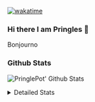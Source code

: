 [![wakatime](https://wakatime.com/badge/user/abd317df-612e-44b4-8787-15db7b574b2f.svg)](https://wakatime.com/@abd317df-612e-44b4-8787-15db7b574b2f)
### Hi there I am Pringles 👋

Bonjourno

### Github Stats
![PringlePot' Github Stats](https://github-readme-stats.vercel.app/api?username=PringlePot&show_icons=true&theme=dark&count_private=true)

<details>
  <summary>Detailed Stats</summary>
    
<!--START_SECTION:waka-->
![Profile Views](http://img.shields.io/badge/Profile%20Views-7-blue)

![Lines of code](https://img.shields.io/badge/From%20Hello%20World%20I%27ve%20Written-110%20Thousand%20lines%20of%20code-blue)

**🐱 My GitHub Data** 

> 🏆 175 Contributions in the Year 2022
 > 
> 📦 90.7 kB Used in GitHub's Storage 
 > 
> 💼 Opted to Hire
 > 
> 📜 10 Public Repositories 
 > 
> 🔑 11 Private Repositories  
 > 
**I'm an Early 🐤** 

```text
🌞 Morning    149 commits    ████░░░░░░░░░░░░░░░░░░░░░   18.49% 
🌆 Daytime    322 commits    ██████████░░░░░░░░░░░░░░░   39.95% 
🌃 Evening    335 commits    ██████████░░░░░░░░░░░░░░░   41.56% 
🌙 Night      0 commits      ░░░░░░░░░░░░░░░░░░░░░░░░░   0.0%

```
📅 **I'm Most Productive on Sunday** 

```text
Monday       167 commits    █████░░░░░░░░░░░░░░░░░░░░   20.72% 
Tuesday      72 commits     ██░░░░░░░░░░░░░░░░░░░░░░░   8.93% 
Wednesday    87 commits     ██░░░░░░░░░░░░░░░░░░░░░░░   10.79% 
Thursday     103 commits    ███░░░░░░░░░░░░░░░░░░░░░░   12.78% 
Friday       60 commits     █░░░░░░░░░░░░░░░░░░░░░░░░   7.44% 
Saturday     141 commits    ████░░░░░░░░░░░░░░░░░░░░░   17.49% 
Sunday       176 commits    █████░░░░░░░░░░░░░░░░░░░░   21.84%

```


📊 **This Week I Spent My Time On** 

```text
⌚︎ Time Zone: Europe/Amsterdam

💬 Programming Languages: 
TypeScript               9 hrs 34 mins       ████████████░░░░░░░░░░░░░   48.79% 
Go                       7 hrs 32 mins       █████████░░░░░░░░░░░░░░░░   38.42% 
CSS                      1 hr 31 mins        ██░░░░░░░░░░░░░░░░░░░░░░░   7.81% 
HTML                     37 mins             ░░░░░░░░░░░░░░░░░░░░░░░░░   3.19% 
Text                     14 mins             ░░░░░░░░░░░░░░░░░░░░░░░░░   1.19%

🔥 Editors: 
WebStorm                 10 hrs 23 mins      █████████████░░░░░░░░░░░░   52.93% 
GoLand                   9 hrs 4 mins        ███████████░░░░░░░░░░░░░░   46.22% 
Sublime Text             10 mins             ░░░░░░░░░░░░░░░░░░░░░░░░░   0.85%

🐱‍💻 Projects: 
Frontend                 10 hrs 31 mins      █████████████░░░░░░░░░░░░   53.59% 
Backend                  7 hrs 8 mins        █████████░░░░░░░░░░░░░░░░   36.4% 
Viewer                   1 hr 57 mins        ██░░░░░░░░░░░░░░░░░░░░░░░   10.0%

💻 Operating System: 
Windows                  19 hrs 27 mins      ████████████████████████░   99.15% 
Mac                      10 mins             ░░░░░░░░░░░░░░░░░░░░░░░░░   0.85%

```

**I Mostly Code in Java** 

```text
Java                     7 repos             ███████████░░░░░░░░░░░░░░   43.75% 
JavaScript               2 repos             ███░░░░░░░░░░░░░░░░░░░░░░   12.5% 
TypeScript               2 repos             ███░░░░░░░░░░░░░░░░░░░░░░   12.5% 
Python                   1 repo              █░░░░░░░░░░░░░░░░░░░░░░░░   6.25% 
Kotlin                   1 repo              █░░░░░░░░░░░░░░░░░░░░░░░░   6.25%

```


**Timeline**

![Chart not found](https://raw.githubusercontent.com/PringlePot/PringlePot/main/charts/bar_graph.png) 


 Last Updated on 23/02/2022 00:42:08 UTC
<!--END_SECTION:waka-->

</details>
